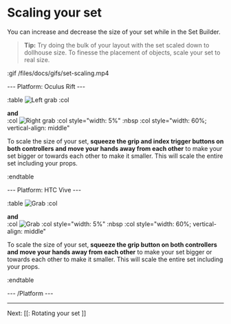 # Scaling your set

You can increase and decrease the size of your set while in the Set Builder.

> **Tip:** Try doing the bulk of your layout with the set scaled down to dollhouse size.
To finesse the placement of objects, scale your set to real size.

:gif /files/docs/gifs/set-scaling.mp4

--- Platform: Oculus Rift ---

:table
	![Left grab](/files/docs/graphics/Oculus-touch-alt_L-trigger_L-grip.png)
:col
	<div class="center middle"><b>and</b></div>
:col
	![Right grab](/files/docs/graphics/Oculus-touch_R-trigger_R-grip.png)
:col style="width: 5%"
	:nbsp
:col style="width: 60%; vertical-align: middle"

To scale the size of your set, **squeeze the grip and index trigger buttons on both controllers and move your hands away from each other** to make your set bigger or towards each other to make it smaller.  This will scale the entire set including your props.

:endtable

--- Platform: HTC Vive ---

:table
	![Grab](/files/docs/graphics/Vive_grip.png)
:col
	<div class="center middle"><b>and</b></div>
:col
	![Grab](/files/docs/graphics/Vive_grip.png)
:col style="width: 5%"
	:nbsp
:col style="width: 60%; vertical-align: middle"

To scale the size of your set, **squeeze the grip button on both controllers and move your hands away from each other** to make your set bigger or towards each other to make it smaller.  This will scale the entire set including your props.

:endtable

--- /Platform ---

---

Next: [[: Rotating your set ]]
